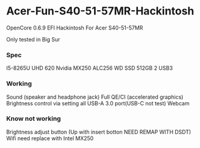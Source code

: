 # Acer-Fun-S40-51-57MR-Hackintosh
OpenCore 0.6.9 EFI Hackintosh For Acer S40-51-57MR

Only tested in Big Sur

### Spec

I5-8265U
UHD 620
Nvidia MX250
ALC256
WD SSD 512GB
2 USB3

### Working

Sound (speaker and headphone jack)
Full QE/CI (accelerated graphics)
Brightness control via setting
all USB-A 3.0 port(USB-C not test)
Webcam

### Know not working

Brightness adjust button (Up with insert botton NEED REMAP WITH DSDT)
Wifi need replace with Intel
MX250
